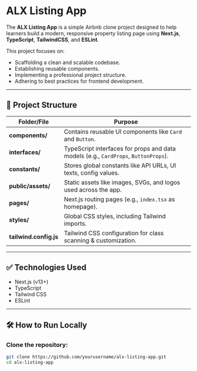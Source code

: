 # ALX Listing App

The **ALX Listing App** is a simple Airbnb clone project designed to help learners build a modern, responsive property listing page using **Next.js**, **TypeScript**, **TailwindCSS**, and **ESLint**.

This project focuses on:
- Scaffolding a clean and scalable codebase.
- Establishing reusable components.
- Implementing a professional project structure.
- Adhering to best practices for frontend development.

---

## 📁 Project Structure

| Folder/File | Purpose |
|-------------|---------|
| **components/** | Contains reusable UI components like `Card` and `Button`. |
| **interfaces/** | TypeScript interfaces for props and data models (e.g., `CardProps`, `ButtonProps`). |
| **constants/** | Stores global constants like API URLs, UI texts, config values. |
| **public/assets/** | Static assets like images, SVGs, and logos used across the app. |
| **pages/** | Next.js routing pages (e.g., `index.tsx` as homepage). |
| **styles/** | Global CSS styles, including Tailwind imports. |
| **tailwind.config.js** | Tailwind CSS configuration for class scanning & customization. |

---

## ✅ Technologies Used
- Next.js (v13+)
- TypeScript
- Tailwind CSS
- ESLint

---

## 🛠 How to Run Locally

### Clone the repository:
```bash
git clone https://github.com/yourusername/alx-listing-app.git
cd alx-listing-app
